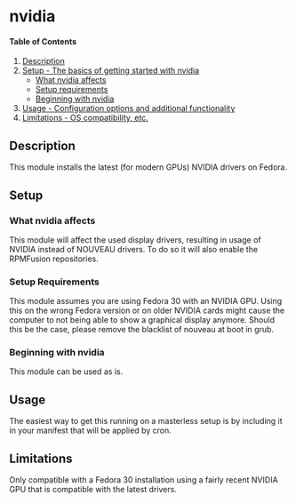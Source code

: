# nvidia

#### Table of Contents

1. [Description](#description)
2. [Setup - The basics of getting started with nvidia](#setup)
    * [What nvidia affects](#what-nvidia-affects)
    * [Setup requirements](#setup-requirements)
    * [Beginning with nvidia](#beginning-with-nvidia)
3. [Usage - Configuration options and additional functionality](#usage)
4. [Limitations - OS compatibility, etc.](#limitations)

## Description

This module installs the latest (for modern GPUs) NVIDIA drivers on Fedora.

## Setup

### What nvidia affects

This module will affect the used display drivers, resulting in usage of NVIDIA instead of NOUVEAU drivers.
To do so it will also enable the RPMFusion repositories.

### Setup Requirements

This module assumes you are using Fedora 30 with an NVIDIA GPU.
Using this on the wrong Fedora version or on older NVIDIA cards might cause the computer to not being able to show a graphical display anymore.
Should this be the case, please remove the blacklist of nouveau at boot in grub.

### Beginning with nvidia

This module can be used as is.

## Usage

The easiest way to get this running on a masterless setup is by including it in your manifest that will be applied by cron.

## Limitations

Only compatible with a Fedora 30 installation using a fairly recent NVIDIA GPU that is compatible with the latest drivers.
